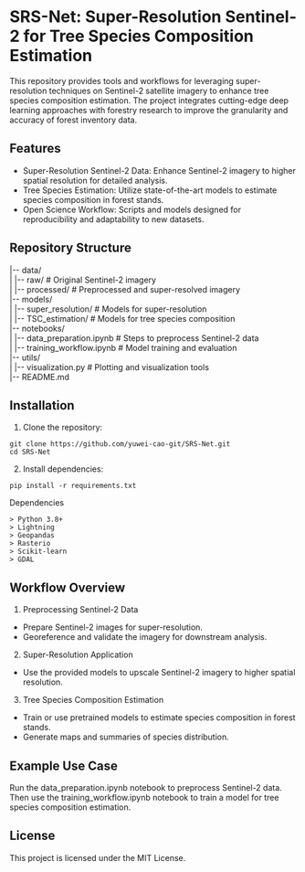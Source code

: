 # SRS-Net: Super-Resolution Sentinel-2 for Tree Species Composition Estimation
This repository provides tools and workflows for leveraging super-resolution techniques on Sentinel-2 satellite imagery to enhance tree species composition estimation. The project integrates cutting-edge deep learning approaches with forestry research to improve the granularity and accuracy of forest inventory data.

## Features
- Super-Resolution Sentinel-2 Data: Enhance Sentinel-2 imagery to higher spatial resolution for detailed analysis.
- Tree Species Estimation: Utilize state-of-the-art models to estimate species composition in forest stands.
- Open Science Workflow: Scripts and models designed for reproducibility and adaptability to new datasets.

## Repository Structure
|-- data/  
|   |-- raw/              # Original Sentinel-2 imagery  
|   |-- processed/        # Preprocessed and super-resolved imagery  
|-- models/  
|   |-- super_resolution/ # Models for super-resolution  
|   |-- TSC_estimation/ # Models for tree species composition  
|-- notebooks/  
|   |-- data_preparation.ipynb    # Steps to preprocess Sentinel-2 data  
|   |-- training_workflow.ipynb   # Model training and evaluation  
|-- utils/  
|   |-- visualization.py          # Plotting and visualization tools  
|-- README.md  

## Installation
1. Clone the repository:
```
git clone https://github.com/yuwei-cao-git/SRS-Net.git  
cd SRS-Net  
```
2. Install dependencies:
```
pip install -r requirements.txt  
```
Dependencies
```
> Python 3.8+
> Lightning
> Geopandas
> Rasterio
> Scikit-learn
> GDAL
```
## Workflow Overview
1. Preprocessing Sentinel-2 Data
- Prepare Sentinel-2 images for super-resolution.
- Georeference and validate the imagery for downstream analysis.
2. Super-Resolution Application
- Use the provided models to upscale Sentinel-2 imagery to higher spatial resolution.
3. Tree Species Composition Estimation
- Train or use pretrained models to estimate species composition in forest stands.
- Generate maps and summaries of species distribution.

## Example Use Case
Run the data_preparation.ipynb notebook to preprocess Sentinel-2 data. Then use the training_workflow.ipynb notebook to train a model for tree species composition estimation.

## License
This project is licensed under the MIT License.
